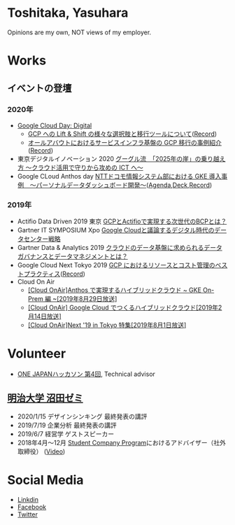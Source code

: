 # Toshitaka, Yasuhara
Opinions are my own, NOT views of my employer.

# Works

## イベントの登壇

### 2020年
- [Google Cloud Day: Digital](https://web.archive.org/web/20200516234822/https://cloudonair.withgoogle.com/events/google-cloud-day-digital)
  - [GCP への Lift & Shift の様々な選択肢と移行ツールについて](https://cloudonair.withgoogle.com/events/google-cloud-day-digital?talk=d2-infra01)([Record](https://www.youtube.com/watch?time_continue=1&v=02WwR6Fu0Cg&feature=emb_logo))
  - [オールアバウトにおけるサービスインフラ基盤の GCP 移行の事例紹介](https://cloudonair.withgoogle.com/events/google-cloud-day-digital?talk=d2-infra05)([Record](https://www.youtube.com/watch?time_continue=1&v=8pv6ckNIhx8&feature=emb_logo))
- 東京デジタルイノベーション 2020 [グーグル流　「2025年の崖」の乗り越え方 ～クラウド活用で守りから攻めの ICT へ～](https://web.archive.org/web/20200206140758/https://ers.nikkeibp.co.jp/user/contents/2020w0218tky/index.html)
- Google CLoud Anthos day [NTTドコモ情報システム部における GKE 導入事例　～パーソナルデータダッシュボード開発～](https://web.archive.org/save/https://inthecloud.withgoogle.com:443/anthos-day-2001/register.html)([Agenda](https://media-exp1.licdn.com/dms/image/C5122AQGQmNvx-28P8A/feedshare-shrink_1280/0?e=1583971200&v=beta&t=DENdEXdjwrh0LLBprekst4omZkwcyEwIoeDd1pKbODU),[Deck](https://inthecloud.withgoogle.com/anthos-day-2001/Google_Cloud_Anthos_Day_200130_Session6.pdf),[Record](https://www.youtube.com/watch?v=TAdzDnNor_g&feature=youtu.be))

### 2019年
- Actifio Data Driven 2019 東京 [GCPとActifioで実現する次世代のBCPとは？](https://web.archive.org/save/https://news.mynavi.jp:443/lp/2019/business/enterprise/ADD2019/)
- Gartner IT SYMPOSIUM Xpo [Google Cloudと議論するデジタル時代のデータセンター戦略](https://web.archive.org/save/https://reg.gartner-em.jp:443/public/session/view/4394)
- Gartner Data & Analytics 2019 [クラウドのデータ基盤に求められるデータガバナンスとデータマネジメントとは？](https://web.archive.org/save/https://reg.gartner-em.jp:443/public/application/add/1812)
- Google Cloud Next Tokyo 2019 [GCP におけるリソースとコスト管理のベストプラクティス](https://megalodon.jp/2020-0207-1254-17/https://cloud.withgoogle.com:443/next/19/tokyo/sessions?session=D1-6-S10)([Record](https://www.youtube.com/watch?v=Kw3VG_CaV0Q&feature=emb_logo))
- Cloud On Air
  - [[Cloud OnAir]Anthos で実現するハイブリッドクラウド ~ GKE On-Prem 編 ~[2019年8月29日放送]](https://www.youtube.com/watch?v=l-r93eOAmJ0&feature=emb_logo)
  - [[Cloud OnAir] Google Cloud でつくるハイブリッドクラウド[2019年2月14日放送]](https://www.youtube.com/watch?v=ruXPeT1jk20&feature=emb_logo)
  - [[Cloud OnAir]Next '19 in Tokyo 特集[2019年8月1日放送]](https://www.youtube.com/watch?v=DN23m9FzFj4&feature=emb_logo)

# Volunteer
- [ONE JAPANハッカソン 第4回](https://web.archive.org/save/https://onejapanhackathon.connpass.com/event/132413/), Technical advisor
## [明治大学 沼田ゼミ](https://web.archive.org/save/https://www.meiji.ac.jp/nippon/seminar/numata_yuko.html)
- 2020/1/15 デザインシンキング 最終発表の講評
- 2019/7/19 企業分析 最終発表の講評
- 2019/6/7 経営学 ゲストスピーカー
-  2018年4月〜12月 [Student Company Program](https://www.ja-japan.org/programs/studentCompanyProgram.html)におけるアドバイザー（社外取締役） ([Video](https://www.youtube.com/watch?time_continue=37&v=4GKPkrY2mL8&feature=emb_logo))

# Social Media
- [Linkdin](https://www.linkedin.com/in/tositaka77/)
- [Facebook](https://www.facebook.com/tositaka77)
- [Twitter](https://twitter.com/tositaka77_ja)
